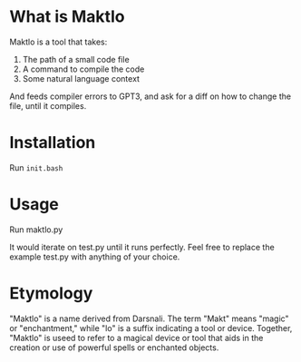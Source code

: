 # What is Maktlo

Maktlo is a tool that takes:

1. The path of a small code file
2. A command to compile the code
3. Some natural language context

And feeds compiler errors to GPT3, and ask for a diff on how to change the file, until it compiles.

# Installation

Run `init.bash`

# Usage

Run maktlo.py

It would iterate on test.py until it runs perfectly. Feel free to replace the example test.py with anything of your choice.

# Etymology

"Maktlo" is a name derived from Darsnali. The term "Makt" means "magic" or "enchantment," while "lo" is a suffix indicating a tool or device. Together, "Maktlo" is useed to refer to a magical device or tool that aids in the creation or use of powerful spells or enchanted objects.
